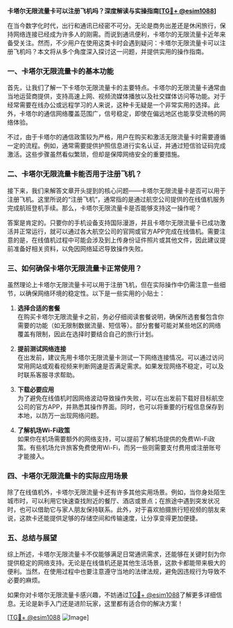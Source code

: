 **卡塔尔无限流量卡可以注册飞机吗？深度解读与实操指南[[TG💪+ @esim1088](https://t.me/s/esim1088)]**

在当今数字化时代，出行和通讯已经密不可分。无论是商务出差还是休闲旅行，保持网络连接已经成为许多人的刚需。而说到通讯便利，卡塔尔的无限流量卡近年来备受关注。然而，不少用户在使用这类卡时会遇到疑问：卡塔尔无限流量卡可以注册飞机吗？本文将从多个角度深入探讨这一问题，并提供实用的操作指南。

### 一、卡塔尔无限流量卡的基本功能

首先，让我们了解一下卡塔尔无限流量卡的主要特点。卡塔尔的无限流量卡通常由当地运营商提供，支持高速上网、视频流媒体播放以及社交媒体访问等功能。对于经常需要在线办公或远程学习的人来说，这种卡无疑是一个非常实用的选择。此外，卡塔尔的通信网络覆盖范围广，信号稳定，即使在偏远地区也能享受流畅的网络体验。

不过，由于卡塔尔的通信政策较为严格，用户在购买和激活无限流量卡时需要遵循一定的流程。例如，通常需要提供护照信息进行实名认证，并通过短信验证码完成激活。这些步骤虽然看似繁琐，但却是保障网络安全的重要措施。

### 二、卡塔尔无限流量卡能否用于注册飞机？

接下来，我们来解答文章开头提到的核心问题——卡塔尔无限流量卡是否可以用于注册飞机。这里所说的“注册飞机”，通常指的是通过航空公司提供的在线值机服务完成航班登机手续。那么，卡塔尔无限流量卡是否能够支持这一操作呢？

答案是肯定的。只要你的手机设备支持国际漫游，并且卡塔尔无限流量卡已成功激活并正常运行，就可以通过各大航空公司的官网或官方APP完成在线值机。需要注意的是，在线值机过程中可能会涉及到上传身份证件照片或其他文件，因此建议提前准备好相关资料，以免因网络延迟导致操作失败。

### 三、如何确保卡塔尔无限流量卡正常使用？

虽然理论上卡塔尔无限流量卡可以用于注册飞机，但在实际操作中仍需注意一些细节，以确保网络环境的稳定性。以下是一些实用的小贴士：

1. **选择合适的套餐**  
   在购买卡塔尔无限流量卡之前，务必仔细阅读套餐说明，确保所选套餐包含你需要的功能（如无限制数据流量、短信等）。部分套餐可能对某些地区的网络覆盖有限制，因此在选择时要结合自己的旅行计划。

2. **提前测试网络连接**  
   在出发前，建议先用卡塔尔无限流量卡测试一下网络连接情况。可以通过访问常用网站或观看视频来判断网速是否满足需求。如果发现网络不稳定，可以及时联系客服寻求帮助。

3. **下载必要应用**  
   为了避免在线值机时因网络波动导致操作失败，可以在出发前下载好目标航空公司的官方APP，并熟悉其操作界面。同时，也可以将重要的行程信息保存到本地，以防万一出现网络问题。

4. **了解机场Wi-Fi政策**  
   如果你在机场需要额外的网络支持，可以提前了解机场提供的免费Wi-Fi政策。有些机场允许旅客免费使用Wi-Fi，而另一些则需要支付费用或注册账号才能接入。

### 四、卡塔尔无限流量卡的实际应用场景

除了在线值机外，卡塔尔无限流量卡还有许多其他实用场景。例如，当你身处陌生城市时，可以利用它快速查找附近的餐厅、酒店或景点；在旅途中遇到突发状况时，也可以借助它与家人朋友保持联系。此外，对于喜欢拍摄旅行短视频的朋友来说，这款卡还能提供足够的存储空间和传输速度，让分享变得更加便捷。

### 五、总结与展望

综上所述，卡塔尔无限流量卡不仅能够满足日常通讯需求，还能够在关键时刻为你提供稳定的网络支持。无论是在线值机还是其他生活场景，这款卡都能带来极大的便利。当然，在使用过程中也要注意遵守当地的法律法规，避免因违规行为导致不必要的麻烦。

如果你对卡塔尔无限流量卡感兴趣，不妨通过[TG💪+ @esim1088](https://t.me/s/esim1088)了解更多详细信息。无论是新手入门还是进阶玩家，这里都有适合你的解决方案！

[[TG💪+ @esim1088](https://t.me/s/esim1088) ![Image](https://i.postimg.cc/4NQfJmqS/Snipaste-2025-05-13-00-14-12.png)]